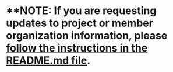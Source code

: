 # **NOTE: If you are requesting updates to project or member organization information, please [follow the instructions in the README.md file](https://github.com/jmertic/lf-landscape/blob/main/README.md).
